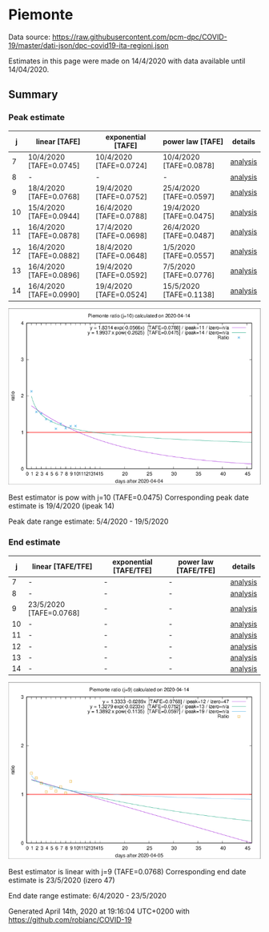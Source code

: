 # Piemonte


Data source: https://raw.githubusercontent.com/pcm-dpc/COVID-19/master/dati-json/dpc-covid19-ita-regioni.json

Estimates in this page were made on 14/4/2020 with data available until 14/04/2020.


## Summary 

### Peak estimate 
|j|linear [TAFE]|exponential [TAFE]|power law [TAFE]|details|
|---|----|-----------|---------|-------|
|7|10/4/2020 [TAFE=0.0745]|10/4/2020 [TAFE=0.0724]|10/4/2020 [TAFE=0.0878]|[analysis](COVID-19_piemonte_j7_2020-04-14.md)|
|8|-|-|-|[analysis](COVID-19_piemonte_j8_2020-04-14.md)|
|9|18/4/2020 [TAFE=0.0768]|19/4/2020 [TAFE=0.0752]|25/4/2020 [TAFE=0.0597]|[analysis](COVID-19_piemonte_j9_2020-04-14.md)|
|10|15/4/2020 [TAFE=0.0944]|16/4/2020 [TAFE=0.0788]|19/4/2020 [TAFE=0.0475]|[analysis](COVID-19_piemonte_j10_2020-04-14.md)|
|11|16/4/2020 [TAFE=0.0878]|17/4/2020 [TAFE=0.0698]|26/4/2020 [TAFE=0.0487]|[analysis](COVID-19_piemonte_j11_2020-04-14.md)|
|12|16/4/2020 [TAFE=0.0882]|18/4/2020 [TAFE=0.0648]|1/5/2020 [TAFE=0.0557]|[analysis](COVID-19_piemonte_j12_2020-04-14.md)|
|13|16/4/2020 [TAFE=0.0896]|19/4/2020 [TAFE=0.0592]|7/5/2020 [TAFE=0.0776]|[analysis](COVID-19_piemonte_j13_2020-04-14.md)|
|14|16/4/2020 [TAFE=0.0990]|19/4/2020 [TAFE=0.0524]|15/5/2020 [TAFE=0.1138]|[analysis](COVID-19_piemonte_j14_2020-04-14.md)|

![best peak estimate](COVID-19_piemonte_j10_2020-04-14.png)

Best estimator is pow with j=10 (TAFE=0.0475)
Corresponding peak date estimate is 19/4/2020 (ipeak 14)


Peak date range estimate: 5/4/2020 - 19/5/2020

### End estimate 
|j|linear [TAFE/TFE]|exponential [TAFE/TFE]|power law [TAFE/TFE]|details|
|---|----|-----------|---------|-------|
|7|-|-|-|[analysis](COVID-19_piemonte_j7_2020-04-14.md)|
|8|-|-|-|[analysis](COVID-19_piemonte_j8_2020-04-14.md)|
|9|23/5/2020 [TAFE=0.0768]|-|-|[analysis](COVID-19_piemonte_j9_2020-04-14.md)|
|10|-|-|-|[analysis](COVID-19_piemonte_j10_2020-04-14.md)|
|11|-|-|-|[analysis](COVID-19_piemonte_j11_2020-04-14.md)|
|12|-|-|-|[analysis](COVID-19_piemonte_j12_2020-04-14.md)|
|13|-|-|-|[analysis](COVID-19_piemonte_j13_2020-04-14.md)|
|14|-|-|-|[analysis](COVID-19_piemonte_j14_2020-04-14.md)|

![best zero estimate](COVID-19_piemonte_j9_2020-04-14.png)

Best estimator is linear with j=9 (TAFE=0.0768)
Corresponding end date estimate is 23/5/2020 (izero 47)


End date range estimate: 6/4/2020 - 23/5/2020

Generated April 14th, 2020 at 19:16:04 UTC+0200 with https://github.com/robianc/COVID-19
